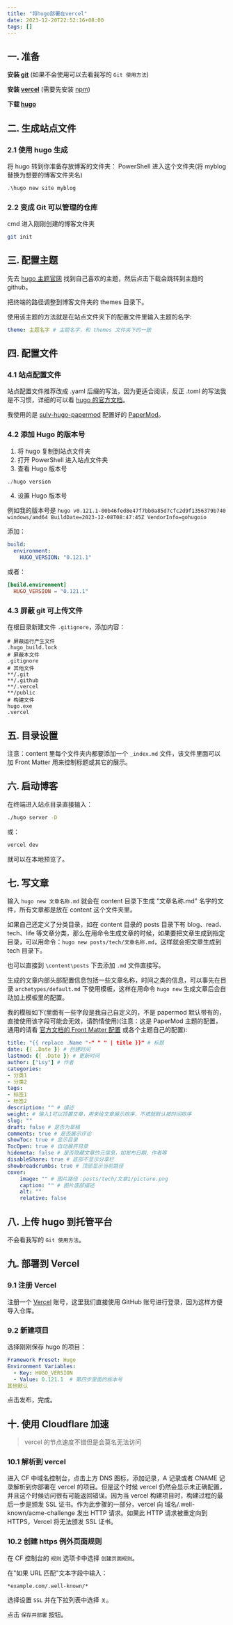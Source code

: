 ```yaml
---
title: "将hugo部署在vercel"
date: 2023-12-20T22:52:16+08:00
tags: []
---
```


## 一. 准备

**安装 [git](https://git-scm.com/book/zh/v2/%E8%B5%B7%E6%AD%A5-%E5%AE%89%E8%A3%85-Git)** (如果不会使用可以去看我写的 `Git 使用方法`)

**安装 [vercel](https://vercel.com/docs/cli)** (需要先安装 [npm](https://nodejs.cn/npm/cli/v8/configuring-npm/install/))

**下载 [hugo](https://github.com/gohugoio/hugo/releases)**

## 二. 生成站点文件

### 2.1 使用 hugo 生成

将 hugo 转到你准备存放博客的文件夹：
PowerShell 进入这个文件夹(将 myblog 替换为想要的博客文件夹名)

```powershell
.\hugo new site myblog
```

### 2.2 变成 Git 可以管理的仓库

cmd 进入刚刚创建的博客文件夹

```bash
git init
```

## 三. 配置主题

先去 [hugo 主题官网](https://themes.gohugo.io/) 找到自己喜欢的主题，然后点击下载会跳转到主题的 github。

把终端的路径调整到博客文件夹的 themes 目录下。

使用该主题的方法就是在站点文件夹下的配置文件里输入主题的名字:

```yaml
theme: 主题名字 # 主题名字，和 themes 文件夹下的一致
```

## 四. 配置文件

### 4.1 站点配置文件

站点配置文件推荐改成 .yaml 后缀的写法，因为更适合阅读，反正 .toml 的写法我是不习惯，详细的可以看 [hugo 的官方文档](https://gohugo.io/getting-started/configuration)。

我使用的是 [sulv-hugo-papermod](https://github.com/xyming108/sulv-hugo-papermod) 配置好的 [PaperMod](https://github.com/adityatelange/hugo-PaperMod)。

### 4.2 添加 Hugo 的版本号

1. 将 hugo 复制到站点文件夹
2. 打开 PowerShell 进入站点文件夹
3. 查看 Hugo 版本号

```powershell
./hugo version
```

4. 设置 Hugo 版本号

例如我的版本号是 `hugo v0.121.1-00b46fed8e47f7bb0a85d7cfc2d9f1356379b740 windows/amd64 BuildDate=2023-12-08T08:47:45Z VendorInfo=gohugoio`

添加：

```yaml
build:
  environment:
    HUGO_VERSION: "0.121.1"
```

或者：

```toml
[build.environment]
  HUGO_VERSION = "0.121.1"
```

### 4.3 屏蔽 git 可上传文件

在根目录新建文件 `.gitignore`，添加内容：

```gitignore
# 屏蔽运行产生文件
.hugo_build.lock
# 屏蔽本文件
.gitignore
# 其他文件
**/.git
**/.github
**/.vercel
**/public
# 构建文件
hugo.exe
.vercel
```

## 五. 目录设置

注意：content 里每个文件夹内都要添加一个 `_index.md` 文件，该文件里面可以加 Front Matter 用来控制标题或其它的展示。

## 六. 启动博客

在终端进入站点目录直接输入：

```bash
./hugo server -D
```

或：

```bash
vercel dev
```

就可以在本地预览了。

## 七. 写文章

输入 `hugo new 文章名称.md` 就会在 content 目录下生成 "文章名称.md" 名字的文件，所有文章都是放在 content 这个文件夹里。

如果自己还定义了分类目录，如在 content 目录的 posts 目录下有 blog、read、tech、life 等文章分类，那么在用命令生成文章的时候，如果要把文章生成到指定目录，可以用命令：`hugo new posts/tech/文章名称.md`，这样就会把文章生成到 tech 目录下。

也可以直接到 `\content\posts` 下去添加 `.md` 文件直接写。

生成的文章内部头部配置信息包括一些文章名称，时间之类的信息，可以事先在目录 `archetypes/default.md` 下使用模板，这样在用命令 `hugo new` 生成文章后会自动加上模板里的配置。

我的模板如下(里面有一些字段是我自己自定义的，不是 papermod 默认带有的，直接使用该字段可能会无效，请酌情使用)(注意：这是 PaperMod 主题的配置，通用的请看 [官方文档的 Front Matter 配置](https://gohugo.io/content-management/front-matter) 或各个主题自己的配置):

```yaml
title: "{{ replace .Name "-" " " | title }}" # 标题
date: {{ .Date }} # 创建时间
lastmod: {{ .Date }} # 更新时间
author: ["Lsy"] # 作者
categories: 
- 分类1
- 分类2
tags: 
- 标签1
- 标签2
description: "" # 描述
weight: # 输入1可以顶置文章，用来给文章展示排序，不填就默认按时间排序
slug: ""
draft: false # 是否为草稿
comments: true # 是否展示评论
showToc: true # 显示目录
TocOpen: true # 自动展开目录
hidemeta: false # 是否隐藏文章的元信息，如发布日期、作者等
disableShare: true # 底部不显示分享栏
showbreadcrumbs: true # 顶部显示当前路径
cover:
    image: "" # 图片路径：posts/tech/文章1/picture.png
    caption: "" # 图片底部描述
    alt: ""
    relative: false
```

## 八. 上传 hugo 到托管平台

不会看我写的 `Git 使用方法`。

## 九. 部署到 Vercel

### 9.1 注册 Vercel

注册一个 [Vercel](https://vercel.com/) 账号，这里我们直接使用 GitHub 账号进行登录，因为这样方便导入仓库。

### 9.2 新建项目

选择刚刚保存 hugo 的项目：

```yaml
Framework Preset: Hugo
Environment Variables:
  - Key: HUGO_VERSION
  - Value: 0.121.1  # 第四步里面的版本号
其他默认
```

点击发布，完成。

## 十. 使用 Cloudflare 加速

> vercel 的节点速度不错但是会莫名无法访问

### 10.1 解析到 vercel

进入 CF 中域名控制台，点击上方 DNS 图标，添加记录，A 记录或者 CNAME 记录解析到你部署在 vercel 的项目。但是这个时候 vercel 仍然会显示未正确配置，并且这个时候访问很有可能返回错误。因为当 vercel 构建项目时，构建过程的最后一步是颁发 SSL 证书。作为此步骤的一部分，vercel 向 域名/.well-known/acme-challenge 发出 HTTP 请求。如果此 HTTP 请求被重定向到 HTTPS，Vercel 将无法颁发 SSL 证书。

### 10.2 创建 https 例外页面规则

在 CF 控制台的 `规则` 选项卡中选择 `创建页面规则`。

在"如果 URL 匹配"文本字段中输入：

```text
*example.com/.well-known/*
```

选择设置 `SSL` 并在下拉列表中选择 `关`。

点击 `保存并部署` 按钮。